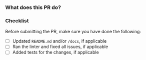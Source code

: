 ### What does this PR do?

<!-- Please describe what changes this PR introduces and why they're needed. -->

### Checklist

Before submitting the PR, make sure you have done the following:

<!-- Fill in the checkboxes like this [x] -->

- [ ] Updated `README.md` and/or `/docs`, if applicable
- [ ] Ran the linter and fixed all issues, if applicable
- [ ] Added tests for the changes, if applicable
